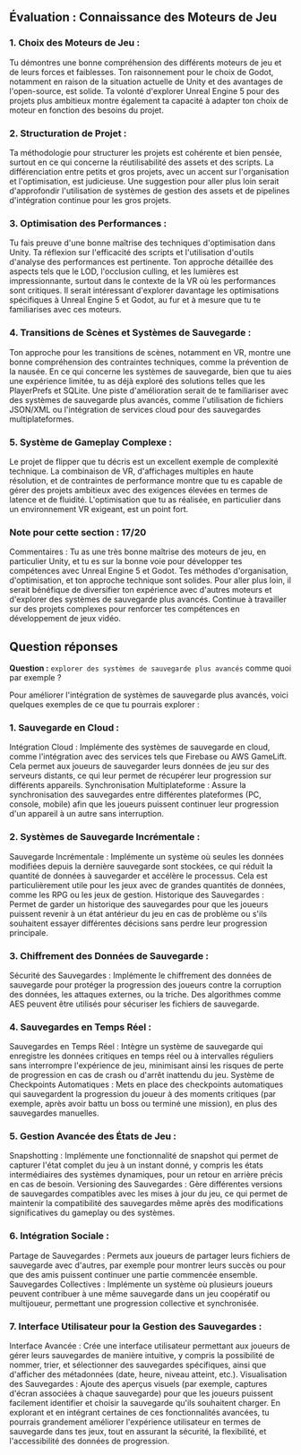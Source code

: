## Évaluation : Connaissance des Moteurs de Jeu
### 1. Choix des Moteurs de Jeu :
Tu démontres une bonne compréhension des différents moteurs de jeu et de leurs forces et faiblesses. Ton raisonnement pour le choix de Godot, notamment en raison de la situation actuelle de Unity et des avantages de l'open-source, est solide. Ta volonté d'explorer Unreal Engine 5 pour des projets plus ambitieux montre également ta capacité à adapter ton choix de moteur en fonction des besoins du projet.

### 2. Structuration de Projet :
Ta méthodologie pour structurer les projets est cohérente et bien pensée, surtout en ce qui concerne la réutilisabilité des assets et des scripts. La différenciation entre petits et gros projets, avec un accent sur l'organisation et l'optimisation, est judicieuse. Une suggestion pour aller plus loin serait d'approfondir l'utilisation de systèmes de gestion des assets et de pipelines d'intégration continue pour les gros projets.

### 3. Optimisation des Performances :
Tu fais preuve d'une bonne maîtrise des techniques d'optimisation dans Unity. Ta réflexion sur l'efficacité des scripts et l'utilisation d'outils d'analyse des performances est pertinente. Ton approche détaillée des aspects tels que le LOD, l'occlusion culling, et les lumières est impressionnante, surtout dans le contexte de la VR où les performances sont critiques. Il serait intéressant d'explorer davantage les optimisations spécifiques à Unreal Engine 5 et Godot, au fur et à mesure que tu te familiarises avec ces moteurs.

### 4. Transitions de Scènes et Systèmes de Sauvegarde :
Ton approche pour les transitions de scènes, notamment en VR, montre une bonne compréhension des contraintes techniques, comme la prévention de la nausée. En ce qui concerne les systèmes de sauvegarde, bien que tu aies une expérience limitée, tu as déjà exploré des solutions telles que les PlayerPrefs et SQLite. Une piste d'amélioration serait de te familiariser avec des systèmes de sauvegarde plus avancés, comme l'utilisation de fichiers JSON/XML ou l'intégration de services cloud pour des sauvegardes multiplateformes.

### 5. Système de Gameplay Complexe :
Le projet de flipper que tu décris est un excellent exemple de complexité technique. La combinaison de VR, d'affichages multiples en haute résolution, et de contraintes de performance montre que tu es capable de gérer des projets ambitieux avec des exigences élevées en termes de latence et de fluidité. L'optimisation que tu as réalisée, en particulier dans un environnement VR exigeant, est un point fort.

### Note pour cette section : 17/20
Commentaires :
Tu as une très bonne maîtrise des moteurs de jeu, en particulier Unity, et tu es sur la bonne voie pour développer tes compétences avec Unreal Engine 5 et Godot. Tes méthodes d'organisation, d'optimisation, et ton approche technique sont solides. Pour aller plus loin, il serait bénéfique de diversifier ton expérience avec d'autres moteurs et d'explorer des systèmes de sauvegarde plus avancés. Continue à travailler sur des projets complexes pour renforcer tes compétences en développement de jeux vidéo.


## Question réponses

**Question :** ``explorer des systèmes de sauvegarde plus avancés`` comme quoi par exemple ?

Pour améliorer l'intégration de systèmes de sauvegarde plus avancés, voici quelques exemples de ce que tu pourrais explorer :

### 1. Sauvegarde en Cloud :
Intégration Cloud : Implémente des systèmes de sauvegarde en cloud, comme l'intégration avec des services tels que Firebase ou AWS GameLift. Cela permet aux joueurs de sauvegarder leurs données de jeu sur des serveurs distants, ce qui leur permet de récupérer leur progression sur différents appareils.
Synchronisation Multiplateforme : Assure la synchronisation des sauvegardes entre différentes plateformes (PC, console, mobile) afin que les joueurs puissent continuer leur progression d'un appareil à un autre sans interruption.


### 2. Systèmes de Sauvegarde Incrémentale :
Sauvegarde Incrémentale : Implémente un système où seules les données modifiées depuis la dernière sauvegarde sont stockées, ce qui réduit la quantité de données à sauvegarder et accélère le processus. Cela est particulièrement utile pour les jeux avec de grandes quantités de données, comme les RPG ou les jeux de gestion.
Historique des Sauvegardes : Permet de garder un historique des sauvegardes pour que les joueurs puissent revenir à un état antérieur du jeu en cas de problème ou s'ils souhaitent essayer différentes décisions sans perdre leur progression principale.


### 3. Chiffrement des Données de Sauvegarde :
Sécurité des Sauvegardes : Implémente le chiffrement des données de sauvegarde pour protéger la progression des joueurs contre la corruption des données, les attaques externes, ou la triche. Des algorithmes comme AES peuvent être utilisés pour sécuriser les fichiers de sauvegarde.


### 4. Sauvegardes en Temps Réel :
Sauvegardes en Temps Réel : Intègre un système de sauvegarde qui enregistre les données critiques en temps réel ou à intervalles réguliers sans interrompre l'expérience de jeu, minimisant ainsi les risques de perte de progression en cas de crash ou d'arrêt inattendu du jeu.
Système de Checkpoints Automatiques : Mets en place des checkpoints automatiques qui sauvegardent la progression du joueur à des moments critiques (par exemple, après avoir battu un boss ou terminé une mission), en plus des sauvegardes manuelles.

### 5. Gestion Avancée des États de Jeu :
Snapshotting : Implémente une fonctionnalité de snapshot qui permet de capturer l'état complet du jeu à un instant donné, y compris les états intermédiaires des systèmes dynamiques, pour un retour en arrière précis en cas de besoin.
Versioning des Sauvegardes : Gère différentes versions de sauvegardes compatibles avec les mises à jour du jeu, ce qui permet de maintenir la compatibilité des sauvegardes même après des modifications significatives du gameplay ou des systèmes.


### 6. Intégration Sociale :
Partage de Sauvegardes : Permets aux joueurs de partager leurs fichiers de sauvegarde avec d'autres, par exemple pour montrer leurs succès ou pour que des amis puissent continuer une partie commencée ensemble.
Sauvegardes Collectives : Implémente un système où plusieurs joueurs peuvent contribuer à une même sauvegarde dans un jeu coopératif ou multijoueur, permettant une progression collective et synchronisée.


### 7. Interface Utilisateur pour la Gestion des Sauvegardes :
Interface Avancée : Crée une interface utilisateur permettant aux joueurs de gérer leurs sauvegardes de manière intuitive, y compris la possibilité de nommer, trier, et sélectionner des sauvegardes spécifiques, ainsi que d'afficher des métadonnées (date, heure, niveau atteint, etc.).
Visualisation des Sauvegardes : Ajoute des aperçus visuels (par exemple, captures d'écran associées à chaque sauvegarde) pour que les joueurs puissent facilement identifier et choisir la sauvegarde qu'ils souhaitent charger.
En explorant et en intégrant certaines de ces fonctionnalités avancées, tu pourrais grandement améliorer l'expérience utilisateur en termes de sauvegarde dans tes jeux, tout en assurant la sécurité, la flexibilité, et l'accessibilité des données de progression.